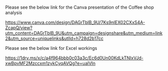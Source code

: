 Please see the below link for the Canva presentation of the Coffee shop analysis

https://www.canva.com/design/DAGrTblB_9U/7Ks9nlEX02CXxS4A-ZcapQ/view?utm_content=DAGrTblB_9U&utm_campaign=designshare&utm_medium=link2&utm_source=uniquelinks&utlId=h728d2b17cc 

Please see the below link for Excel workings

https://1drv.ms/x/c/a4f964bbb0c03a3c/Ec6d0Un00KdLkTNIxVJd-xwBpvMF2Mzccxm1zykCyqAVQg?e=ualVIn
